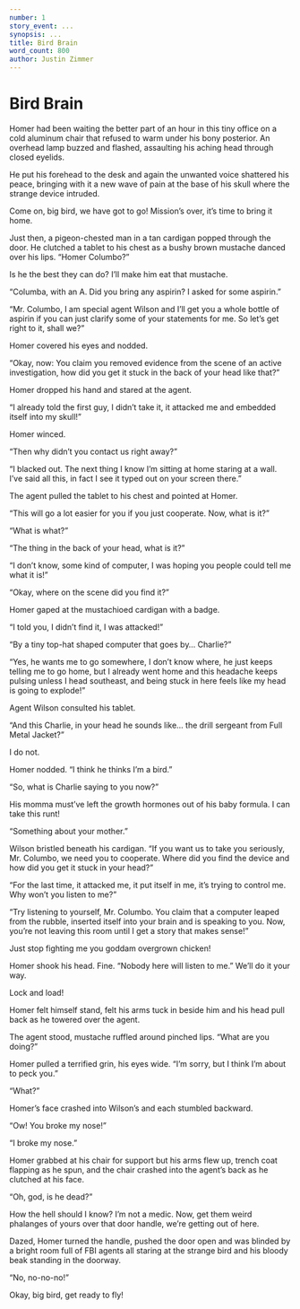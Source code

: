 ```yaml
---
number: 1
story_event: ...
synopsis: ...
title: Bird Brain
word_count: 800
author: Justin Zimmer
---
```


# Bird Brain

Homer had been waiting the better part of an hour in this tiny office on a cold aluminum chair that refused to warm under his bony posterior. An overhead lamp buzzed and flashed, assaulting his aching head through closed eyelids.

He put his forehead to the desk and again the unwanted voice shattered his peace, bringing with it a new wave of pain at the base of his skull where the strange device intruded.

Come on, big bird, we have got to go! Mission’s over, it’s time to bring it home.

Just then, a pigeon-chested man in a tan cardigan popped through the door. He clutched a tablet to his chest as a bushy brown mustache danced over his lips. “Homer Columbo?”

Is he the best they can do? I’ll make him eat that mustache.

“Columba, with an A. Did you bring any aspirin? I asked for some aspirin.”

“Mr. Columbo, I am special agent Wilson and I’ll get you a whole bottle of aspirin if you can just clarify some of your statements for me. So let’s get right to it, shall we?”

Homer covered his eyes and nodded.

“Okay, now: You claim you removed evidence from the scene of an active investigation, how did you get it stuck in the back of your head like that?”

Homer dropped his hand and stared at the agent.

“I already told the first guy, I didn’t take it, it attacked me and embedded itself into my skull!”

Homer winced.

“Then why didn’t you contact us right away?”

“I blacked out. The next thing I know I’m sitting at home staring at a wall. I’ve said all this, in fact I see it typed out on your screen there.”

The agent pulled the tablet to his chest and pointed at Homer.

“This will go a lot easier for you if you just cooperate. Now, what is it?”

“What is what?”

“The thing in the back of your head, what is it?”

“I don’t know, some kind of computer, I was hoping you people could tell me what it is!”

“Okay, where on the scene did you find it?”

Homer gaped at the mustachioed cardigan with a badge.

“I told you, I didn’t find it, I was attacked!”

“By a tiny top-hat shaped computer that goes by… Charlie?”

“Yes, he wants me to go somewhere, I don’t know where, he just keeps telling me to go home, but I already went home and this headache keeps pulsing unless I head southeast, and being stuck in here feels like my head is going to explode!”

Agent Wilson consulted his tablet.

“And this Charlie, in your head he sounds like… the drill sergeant from Full Metal Jacket?”

I do not.

Homer nodded. “I think he thinks I’m a bird.”

“So, what is Charlie saying to you now?”

His momma must’ve left the growth hormones out of his baby formula. I can take this runt!

“Something about your mother.”

Wilson bristled beneath his cardigan. “If you want us to take you seriously, Mr. Columbo, we need you to cooperate. Where did you find the device and how did you get it stuck in your head?”

“For the last time, it attacked me, it put itself in me, it’s trying to control me. Why won’t you listen to me?”

“Try listening to yourself, Mr. Columbo. You claim that a computer leaped from the rubble, inserted itself into your brain and is speaking to you. Now, you’re not leaving this room until I get a story that makes sense!”

Just stop fighting me you goddam overgrown chicken!

Homer shook his head. Fine. “Nobody here will listen to me.” We’ll do it your way.

Lock and load!

Homer felt himself stand, felt his arms tuck in beside him and his head pull back as he towered over the agent.

The agent stood, mustache ruffled around pinched lips. “What are you doing?”

Homer pulled a terrified grin, his eyes wide. “I’m sorry, but I think I’m about to peck you.”

“What?”

Homer’s face crashed into Wilson’s and each stumbled backward.

“Ow! You broke my nose!”

“I broke my nose.”

Homer grabbed at his chair for support but his arms flew up, trench coat flapping as he spun, and the chair crashed into the agent’s back as he clutched at his face.

“Oh, god, is he dead?”

How the hell should I know? I’m not a medic. Now, get them weird phalanges of yours over that door handle, we’re getting out of here.

Dazed, Homer turned the handle, pushed the door open and was blinded by a bright room full of FBI agents all staring at the strange bird and his bloody beak standing in the doorway.

“No, no-no-no!”

Okay, big bird, get ready to fly!